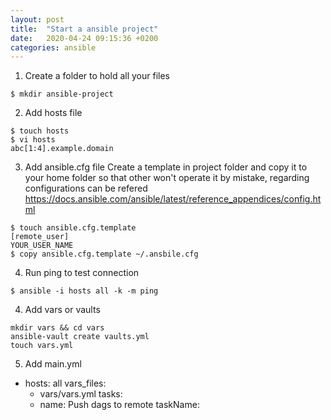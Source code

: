 ```yaml
---
layout: post
title:  "Start a ansible project"
date:   2020-04-24 09:15:36 +0200
categories: ansible 
---
```

1. Create a folder to hold all your files
```
$ mkdir ansible-project
```
2. Add hosts file
```
$ touch hosts
$ vi hosts
abc[1:4].example.domain
```
3. Add ansible.cfg file
Create a template in project folder and copy it to your home folder so that other won't operate it by mistake, regarding configurations can be refered https://docs.ansible.com/ansible/latest/reference_appendices/config.html
```
$ touch ansible.cfg.template
[remote_user]
YOUR_USER_NAME
$ copy ansible.cfg.template ~/.ansbile.cfg
````
4. Run ping to test connection
```
$ ansible -i hosts all -k -m ping
```
4. Add vars or vaults 
```
mkdir vars && cd vars
ansible-vault create vaults.yml 
touch vars.yml
```
5. Add main.yml
- hosts: all
  vars_files:
    - vars/vars.yml
  tasks:
    - name: Push dags to remote 
      taskName:
```

